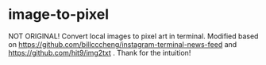 # image-to-pixel
NOT ORIGINAL! Convert local images to pixel art in terminal. Modified based on https://github.com/billcccheng/instagram-terminal-news-feed and https://github.com/hit9/img2txt . Thank for the intuition!
